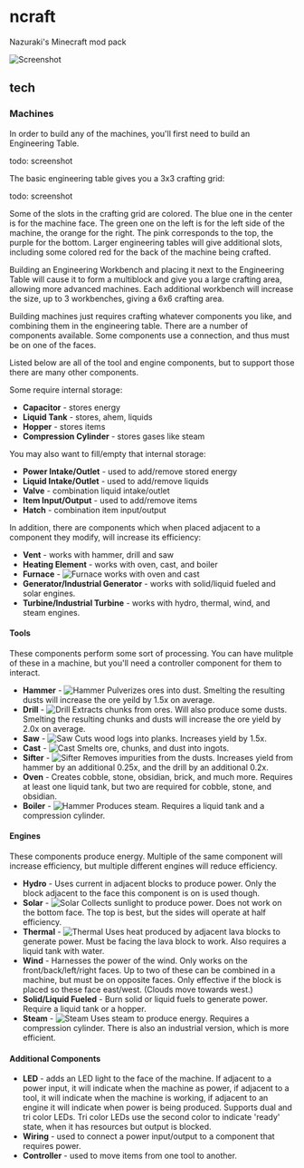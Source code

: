 # ncraft

Nazuraki's Minecraft mod pack

![Screenshot](https://raw.github.com/kurakin/ncraft/master/Screenshot.png)

## tech

### Machines

In order to build any of the machines, you'll first need to build an Engineering Table.

todo: screenshot

The basic engineering table gives you a 3x3 crafting grid:

todo: screenshot

Some of the slots in the crafting grid are colored. The blue one in the center is for the machine face. The green one
on the left is for the left side of the machine, the orange for the right. The pink corresponds to the top, the purple
for the bottom. Larger engineering tables will give additional slots, including some colored red for the back of the
machine being crafted.

Building an Engineering Workbench and placing it next to the Engineering Table will cause it to form a multiblock
and give you a large crafting area, allowing more advanced machines. Each additional workbench will increase the size,
up to 3 workbenches, giving a 6x6 crafting area.

Building machines just requires crafting whatever components you like, and combining them in the engineering table.
There are a number of components available. Some components use a connection, and thus must be on one of the faces.

Listed below are all of the tool and engine components, but to support those there are many other components.

Some require internal storage:

- **Capacitor** - stores energy
- **Liquid Tank** - stores, ahem, liquids
- **Hopper** - stores items
- **Compression Cylinder** - stores gases like steam

You may also want to fill/empty that internal storage:

- **Power Intake/Outlet** - used to add/remove stored energy
- **Liquid Intake/Outlet** - used to add/remove liquids
- **Valve** - combination liquid intake/outlet
- **Item Input/Output** - used to add/remove items
- **Hatch** - combination item input/output

In addition, there are components which when placed adjacent to a component they modify, will increase its
efficiency:

- **Vent** - works with hammer, drill and saw
- **Heating Element** - works with oven, cast, and boiler
- **Furnace** -
![Furnace](https://raw.github.com/kurakin/ncraft/master/res/mods/ncraft/textures/items/machinePart.furnace.png)
works with oven and cast
- **Generator/Industrial Generator** - works with solid/liquid fueled and solar engines.
- **Turbine/Industrial Turbine** - works with hydro, thermal, wind, and steam engines.

#### Tools

These components perform some sort of processing. You can have mulitple of these in a machine, but you'll need a
controller component for them to interact.

- **Hammer** -
![Hammer](https://raw.github.com/kurakin/ncraft/master/res/mods/ncraft/textures/items/machineTool.hammer.png)
Pulverizes ores into dust. Smelting the resulting dusts will increase the ore yeild by 1.5x on average.
- **Drill** -
![Drill](https://raw.github.com/kurakin/ncraft/master/res/mods/ncraft/textures/items/machineTool.drill.png)
Extracts chunks from ores. Will also produce some dusts. Smelting the resulting chunks and dusts will increase the ore
yield by 2.0x on average.
- **Saw** -
![Saw](https://raw.github.com/kurakin/ncraft/master/res/mods/ncraft/textures/items/machineTool.saw.png)
Cuts wood logs into planks. Increases yield by 1.5x.
- **Cast** -
![Cast](https://raw.github.com/kurakin/ncraft/master/res/mods/ncraft/textures/items/machineTool.cast.png)
Smelts ore, chunks, and dust into ingots.
- **Sifter** -
![Sifter](https://raw.github.com/kurakin/ncraft/master/res/mods/ncraft/textures/items/machineTool.sifter.png)
Removes impurities from the dusts. Increases yield from hammer by an additional 0.25x, and the drill by an additional
0.2x.
- **Oven** -
Creates cobble, stone, obsidian, brick, and much more. Requires at least one liquid tank, but two are required for
cobble, stone, and obsidian.
- **Boiler** -
![Hammer](https://raw.github.com/kurakin/ncraft/master/res/mods/ncraft/textures/items/machineTool.boiler.png)
Produces steam. Requires a liquid tank and a compression cylinder.

#### Engines

These components produce energy. Multiple of the same component will increase efficiency, but multiple different
engines will reduce efficiency.

- **Hydro** -
Uses current in adjacent blocks to produce power. Only the block adjacent to the face this component is on is used
though.
- **Solar** -
![Solar](https://raw.github.com/kurakin/ncraft/master/res/mods/ncraft/textures/items/machineEngine.solar.png)
Collects sunlight to produce power. Does not work on the bottom face. The top is best, but the sides will operate at
half efficiency.
- **Thermal** -
![Thermal](https://raw.github.com/kurakin/ncraft/master/res/mods/ncraft/textures/items/machineEngine.thermal.png)
Uses heat produced by adjacent lava blocks to generate power. Must be facing the lava block to work. Also requires a
liquid tank with water.
- **Wind** -
Harnesses the power of the wind. Only works on the front/back/left/right faces. Up to two of these can be combined in
a machine, but must be on opposite faces. Only effective if the block is placed so these face east/west. (Clouds move
towards west.)
- **Solid/Liquid Fueled** -
Burn solid or liquid fuels to generate power. Require a liquid tank or a hopper.
- **Steam** -
![Steam](https://raw.github.com/kurakin/ncraft/master/res/mods/ncraft/textures/items/machineEngine.steam.png)
Uses steam to produce energy. Requires a compression cylinder. There is also an industrial version, which is more
efficient.

#### Additional Components

- **LED** - adds an LED light to the face of the machine. If adjacent to a power input, it will indicate when the
machine as power, if adjacent to a tool, it will indicate when the machine is working, if adjacent to an engine it
will indicate when power is being produced. Supports dual and tri color LEDs. Tri color LEDs use the second color
to indicate 'ready' state, when it has resources but output is blocked.
- **Wiring** - used to connect a power input/output to a component that requires power.
- **Controller** - used to move items from one tool to another.

